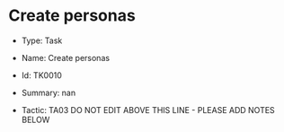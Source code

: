 # Create personas

* Type: Task

* Name: Create personas

* Id: TK0010

* Summary: nan

* Tactic: TA03
DO NOT EDIT ABOVE THIS LINE - PLEASE ADD NOTES BELOW